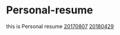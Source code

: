 # Personal-resume
this is Personal resume
[20170807](https://wulw.github.io/personal-resume/前端+三年+吴粒蔚.pdf)
[20180429](https://wulw.github.io/personal-resume/前端+四年+吴粒蔚.pdf)
